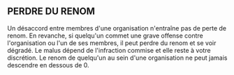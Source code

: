 ## PERDRE DU RENOM


Un désaccord entre membres d'une organisation n'entraîne
pas de perte de renom. En revanche, si quelqu'un commet
une grave offense contre l'organisation ou l'un de ses
membres, il peut perdre du renom et se voir dégradé. Le
malus dépend de l'infraction commise et elle reste à votre
discrétion. Le renom de quelqu'un au sein d'une organisation
ne peut jamais descendre en dessous de 0.
